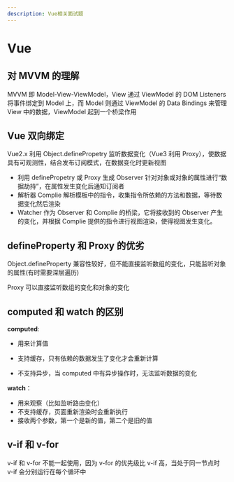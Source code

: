 ```yaml
---
description: Vue相关面试题
---
```


# Vue

## 对 MVVM 的理解

MVVM 即 Model-View-ViewModel，View 通过 ViewModel 的 DOM Listeners 将事件绑定到 Model 上，而 Model 则通过 ViewModel 的 Data Bindings 来管理 View 中的数据，ViewModel 起到一个桥梁作用

## Vue 双向绑定

Vue2.x 利用 Object.definePropetry 监听数据变化（Vue3 利用 Proxy），使数据具有可观测性，结合发布订阅模式，在数据变化时更新视图

- 利用 definePropetry 或 Proxy 生成 Observer 针对对象或对象的属性进行“数据劫持”，在属性发生变化后通知订阅者
- 解析器 Complie 解析模板中的指令，收集指令所依赖的方法和数据，等待数据变化然后渲染
- Watcher 作为 Observer 和 Complie 的桥梁，它将接收到的 Observer 产生的变化，并根据 Complie 提供的指令进行视图渲染，使得视图发生变化。

## defineProperty 和 Proxy 的优劣

Object.defineProperty 兼容性较好，但不能直接监听数组的变化，只能监听对象的属性(有时需要深层遍历)

Proxy 可以直接监听数组的变化和对象的变化

## computed 和 watch 的区别

**computed**:

- 用来计算值

- 支持缓存，只有依赖的数据发生了变化才会重新计算
- 不支持异步，当 computed 中有异步操作时，无法监听数据的变化

**watch**：

- 用来观察（比如监听路由变化）
- 不支持缓存，页面重新渲染时会重新执行
- 接收两个参数，第一个是新的值，第二个是旧的值

## v-if 和 v-for

v-if 和 v-for 不能一起使用，因为 v-for 的优先级比 v-if 高，当处于同一节点时 v-if 会分别运行在每个循环中
